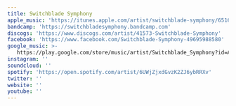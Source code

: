 ```yaml
---
title: Switchblade Symphony
apple_music: 'https://itunes.apple.com/artist/switchblade-symphony/6516255'
bandcamp: 'https://switchbladesymphony.bandcamp.com'
discogs: 'https://www.discogs.com/artist/41573-Switchblade-Symphony'
facebook: 'https://www.facebook.com/Switchblade-Symphony-49695988580'
google_music: >-
   https://play.google.com/store/music/artist/Switchblade_Symphony?id=Amabtkgz7o7kcnf4gexoy5i5cga
instagram: ''
soundcloud: ''
spotify: 'https://open.spotify.com/artist/6UWjZjxdGvzK2ZJ6ybRRXv'
twitter: ''
website: ''
youtube: ''
---
```


